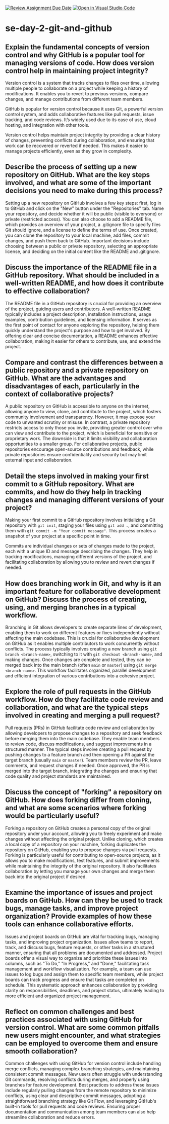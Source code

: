 [![Review Assignment Due Date](https://classroom.github.com/assets/deadline-readme-button-22041afd0340ce965d47ae6ef1cefeee28c7c493a6346c4f15d667ab976d596c.svg)](https://classroom.github.com/a/8wgCKhpZ)
[![Open in Visual Studio Code](https://classroom.github.com/assets/open-in-vscode-2e0aaae1b6195c2367325f4f02e2d04e9abb55f0b24a779b69b11b9e10269abc.svg)](https://classroom.github.com/online_ide?assignment_repo_id=15584041&assignment_repo_type=AssignmentRepo)
# se-day-2-git-and-github
## Explain the fundamental concepts of version control and why GitHub is a popular tool for managing versions of code. How does version control help in maintaining project integrity?

Version control is a system that tracks changes to files over time, allowing multiple people to collaborate on a project while keeping a history of modifications. It enables you to revert to previous versions, compare changes, and manage contributions from different team members.

GitHub is popular for version control because it uses Git, a powerful version control system, and adds collaborative features like pull requests, issue tracking, and code reviews. It’s widely used due to its ease of use, cloud hosting, and integration with other tools.

Version control helps maintain project integrity by providing a clear history of changes, preventing conflicts during collaboration, and ensuring that work can be recovered or reverted if needed. This makes it easier to manage projects efficiently, even as they grow in complexity.

## Describe the process of setting up a new repository on GitHub. What are the key steps involved, and what are some of the important decisions you need to make during this process?

Setting up a new repository on GitHub involves a few key steps: first, log in to GitHub and click on the "New" button under the "Repositories" tab. Name your repository, and decide whether it will be public (visible to everyone) or private (restricted access). You can also choose to add a README file, which provides an overview of your project, a .gitignore file to specify files Git should ignore, and a license to define the terms of use. Once created, you can clone the repository to your local machine, add files, commit changes, and push them back to GitHub. Important decisions include choosing between a public or private repository, selecting an appropriate license, and deciding on the initial content like the README and .gitignore.

## Discuss the importance of the README file in a GitHub repository. What should be included in a well-written README, and how does it contribute to effective collaboration?

The README file in a GitHub repository is crucial for providing an overview of the project, guiding users and contributors. A well-written README typically includes a project description, installation instructions, usage examples, contribution guidelines, and licensing information. It serves as the first point of contact for anyone exploring the repository, helping them quickly understand the project's purpose and how to get involved. By offering clear and concise documentation, a README enhances effective collaboration, making it easier for others to contribute, use, and extend the project.

## Compare and contrast the differences between a public repository and a private repository on GitHub. What are the advantages and disadvantages of each, particularly in the context of collaborative projects?

A public repository on GitHub is accessible to anyone on the internet, allowing anyone to view, clone, and contribute to the project, which fosters community involvement and transparency. However, it may expose your code to unwanted scrutiny or misuse. In contrast, a private repository restricts access to only those you invite, providing greater control over who can view and contribute to the project, which is beneficial for sensitive or proprietary work. The downside is that it limits visibility and collaboration opportunities to a smaller group. For collaborative projects, public repositories encourage open-source contributions and feedback, while private repositories ensure confidentiality and security but may limit external input and collaboration.

## Detail the steps involved in making your first commit to a GitHub repository. What are commits, and how do they help in tracking changes and managing different versions of your project?

Making your first commit to a GitHub repository involves initializing a Git repository with `git init`, staging your files using `git add .`, and committing them with `git commit -m "Your commit message"`. This process creates a snapshot of your project at a specific point in time.

Commits are individual changes or sets of changes made to the project, each with a unique ID and message describing the changes. They help in tracking modifications, managing different versions of the project, and facilitating collaboration by allowing you to review and revert changes if needed.

## How does branching work in Git, and why is it an important feature for collaborative development on GitHub? Discuss the process of creating, using, and merging branches in a typical workflow.

Branching in Git allows developers to create separate lines of development, enabling them to work on different features or fixes independently without affecting the main codebase. This is crucial for collaborative development on GitHub as it enables multiple contributors to work concurrently without conflicts. The process typically involves creating a new branch using `git branch <branch-name>`, switching to it with `git checkout <branch-name>`, and making changes. Once changes are complete and tested, they can be merged back into the main branch (often `main` or `master`) using `git merge <branch-name>`. This workflow facilitates organized, parallel development and efficient integration of various contributions into a cohesive project.

## Explore the role of pull requests in the GitHub workflow. How do they facilitate code review and collaboration, and what are the typical steps involved in creating and merging a pull request?

Pull requests (PRs) in GitHub facilitate code review and collaboration by allowing developers to propose changes to a repository and seek feedback before merging them into the main codebase. They enable team members to review code, discuss modifications, and suggest improvements in a structured manner. The typical steps involve creating a pull request by pushing changes to a feature branch and then opening a PR against the target branch (usually `main` or `master`). Team members review the PR, leave comments, and request changes if needed. Once approved, the PR is merged into the target branch, integrating the changes and ensuring that code quality and project standards are maintained.

## Discuss the concept of "forking" a repository on GitHub. How does forking differ from cloning, and what are some scenarios where forking would be particularly useful?

Forking a repository on GitHub creates a personal copy of the original repository under your account, allowing you to freely experiment and make changes without affecting the original project. Unlike cloning, which creates a local copy of a repository on your machine, forking duplicates the repository on GitHub, enabling you to propose changes via pull requests. Forking is particularly useful for contributing to open-source projects, as it allows you to make modifications, test features, and submit improvements while maintaining the integrity of the original repository. It also facilitates collaboration by letting you manage your own changes and merge them back into the original project if desired.

## Examine the importance of issues and project boards on GitHub. How can they be used to track bugs, manage tasks, and improve project organization? Provide examples of how these tools can enhance collaborative efforts.

Issues and project boards on GitHub are vital for tracking bugs, managing tasks, and improving project organization. Issues allow teams to report, track, and discuss bugs, feature requests, or other tasks in a structured manner, ensuring that all problems are documented and addressed. Project boards offer a visual way to organize and prioritize these issues into columns, such as "To Do," "In Progress," and "Done," facilitating task management and workflow visualization. For example, a team can use issues to log bugs and assign them to specific team members, while project boards can track progress and ensure that tasks are completed on schedule. This systematic approach enhances collaboration by providing clarity on responsibilities, deadlines, and project status, ultimately leading to more efficient and organized project management.

## Reflect on common challenges and best practices associated with using GitHub for version control. What are some common pitfalls new users might encounter, and what strategies can be employed to overcome them and ensure smooth collaboration?

Common challenges with using GitHub for version control include handling merge conflicts, managing complex branching strategies, and maintaining consistent commit messages. New users often struggle with understanding Git commands, resolving conflicts during merges, and properly using branches for feature development. Best practices to address these issues include regularly pulling changes from the remote repository to minimize conflicts, using clear and descriptive commit messages, adopting a straightforward branching strategy like Git Flow, and leveraging GitHub's built-in tools for pull requests and code reviews. Ensuring proper documentation and communication among team members can also help streamline collaboration and reduce errors.
